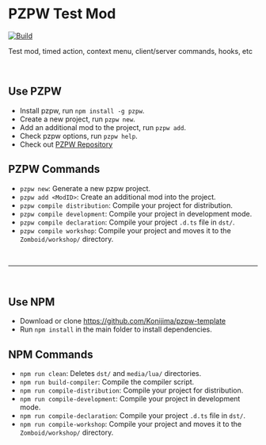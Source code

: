 # PZPW Test Mod

[![Build](https://github.com/PZPW-Mods/Test/actions/workflows/Build.yml/badge.svg)](https://github.com/PZPW-Mods/Test/actions/workflows/Build.yml)

Test mod, timed action, context menu, client/server commands, hooks, etc

<br>

## Use PZPW
- Install pzpw, run `npm install -g pzpw`.
- Create a new project, run `pzpw new`.
- Add an additional mod to the project, run `pzpw add`.
- Check pzpw options, run `pzpw help`.
- Check out [PZPW Repository](https://github.com/Konijima/pzpw)

## PZPW Commands
- `pzpw new`: Generate a new pzpw project.
- `pzpw add <ModID>`: Create an additional mod into the project.
- `pzpw compile distribution`: Compile your project for distribution.
- `pzpw compile development`: Compile your project in development mode.
- `pzpw compile declaration`: Compile your project `.d.ts` file in `dst/`.
- `pzpw compile workshop`: Compile your project and moves it to the `Zomboid/workshop/` directory.

<br>

----

<br>

## Use NPM
- Download or clone https://github.com/Konijima/pzpw-template
- Run `npm install` in the main folder to install dependencies.

## NPM Commands
- `npm run clean`: Deletes `dst/` and `media/lua/` directories.
- `npm run build-compiler`: Compile the compiler script.
- `npm run compile-distribution`: Compile your project for distribution.
- `npm run compile-development`: Compile your project in development mode.
- `npm run compile-declaration`: Compile your project `.d.ts` file in `dst/`.
- `npm run compile-workshop`: Compile your project and moves it to the `Zomboid/workshop/` directory.
